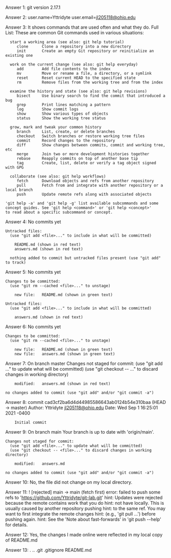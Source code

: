 Answer 1: git version 2.17.1

Answer 2: user.name=Yttridyte
	  user.email=jl205118@ohio.edu

Answer 3: It shows commands that are used often and what they do.
	  Full List:
	  These are common Git commands used in various situations:

	  start a working area (see also: git help tutorial)
   	     clone      Clone a repository into a new directory
   	     init       Create an empty Git repository or reinitialize an existing one

	  work on the current change (see also: git help everyday)
   	     add        Add file contents to the index
   	     mv         Move or rename a file, a directory, or a symlink
   	     reset      Reset current HEAD to the specified state
   	     rm         Remove files from the working tree and from the index

	  examine the history and state (see also: git help revisions)
   	     bisect     Use binary search to find the commit that introduced a bug
   	     grep       Print lines matching a pattern
   	     log        Show commit logs
   	     show       Show various types of objects
   	     status     Show the working tree status

	  grow, mark and tweak your common history
   	     branch     List, create, or delete branches
   	     checkout   Switch branches or restore working tree files
   	     commit     Record changes to the repository
   	     diff       Show changes between commits, commit and working tree, etc
   	     merge      Join two or more development histories together
   	     rebase     Reapply commits on top of another base tip
   	     tag        Create, list, delete or verify a tag object signed with GPG

	  collaborate (see also: git help workflows)
   	     fetch      Download objects and refs from another repository
   	     pull       Fetch from and integrate with another repository or a local branch
   	     push       Update remote refs along with associated objects

  	'git help -a' and 'git help -g' list available subcommands and some
  	concept guides. See 'git help <command>' or 'git help <concept>'
  	to read about a specific subcommand or concept.

Answer 4:
	No commits yet

	Untracked files:
  	  (use "git add <file>..." to include in what will be committed)

		README.md (shown in red text)
		answers.md (shown in red text)

	  nothing added to commit but untracked files present (use "git add" to track)

Answer 5:
	No commits yet

	Changes to be committed:
  	  (use "git rm --cached <file>..." to unstage)

		new file:   README.md (shown in green text)

	Untracked files:
  	  (use "git add <file>..." to include in what will be committed)

		answers.md (shown in red text)

Answer 6:
	No commits yet

	Changes to be committed:
  	  (use "git rm --cached <file>..." to unstage)

		new file:   README.md (shown in green text)
		new file:   answers.md (shown in green text)

Answer 7: 
	On branch master
	Changes not staged for commit:
	  (use "git add <file>..." to update what will be committed)
	  (use "git checkout -- <file>..." to discard changes in working directory)

		modified:   answers.md (shown in red text)

	no changes added to commit (use "git add" and/or "git commit -a")

Answer 8:
	commit cad3cf2ba6d4d44985586643ab0124b54e310baa (HEAD -> master)
	Author: Yttridyte <jl205118@ohio.edu>
	Date:   Wed Sep 1 16:25:01 2021 -0400

	    Initial commit

Answer 9:
	On branch main
	Your branch is up to date with 'origin/main'.

	Changes not staged for commit:
	  (use "git add <file>..." to update what will be committed)
	  (use "git checkout -- <file>..." to discard changes in working directory)

		modified:   answers.md

	no changes added to commit (use "git add" and/or "git commit -a")

Answer 10: No, the file did not change on my local directory.

Answer 11:
 	 ! [rejected]        main -> main (fetch first)
	error: failed to push some refs to 'https://github.com/Yttridyte/git-lab.git'
	hint: Updates were rejected because the remote contains work that you do
	hint: not have locally. This is usually caused by another repository pushing
	hint: to the same ref. You may want to first integrate the remote changes
	hint: (e.g., 'git pull ...') before pushing again.
	hint: See the 'Note about fast-forwards' in 'git push --help' for details.

Answer 12: Yes, the changes I made online were reflected in my local copy of README.md

Answer 13:
.  ..  .git  .gitignore  README.md


